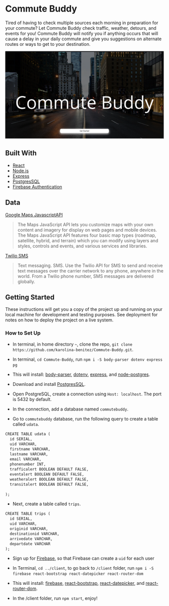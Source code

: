 # Commute Buddy

Tired of having to check multiple sources each morning in preparation for your commute? Let Commute Buddy check traffic, weather, detours, and events for you! Commute Buddy will notify you if anything occurs that will cause a delay in your daily commute and give you suggestions on alternate routes or ways to get to your destination.

<img src="./commuteBuddy.png" alt="Commute Budy Landing Page Screenshot" />

## Built With

* [React](https://reactjs.org/)
* [Node.js](https://nodejs.org/)
* [Express](https://expressjs.com/)
* [PostgresSQL](https://www.postgresql.org/)
* [Firebase Authentication](https://firebase.google.com/docs/auth)


## Data

[Google Maps JavascriptAPI](https://developers.google.com/maps/documentation/javascript/tutorial)

> The Maps JavaScript API lets you customize maps with your own content and imagery for display on web pages and mobile devices. The Maps JavaScript API features four basic map types (roadmap, satellite, hybrid, and terrain) which you can modify using layers and styles, controls and events, and various services and libraries.

[Twilio SMS](https://www.twilio.com/docs/sms)

> Text messaging. SMS. Use the Twilio API for SMS to send and receive text messages over the carrier network to any phone, anywhere in the world. From a Twilio phone number, SMS messages are delivered globally.

## Getting Started

These instructions will get you a copy of the project up and running on your local machine for development and testing purposes. See deployment for notes on how to deploy the project on a live system.

### How to Set Up

- In terminal, in home directory `~`, clone the repo, `git clone https://github.com/karolina-benitez/Commute-Buddy.git`.
- In terminal, `cd Commute-Buddy`, run `npm i -S body-parser dotenv express pg` 
- This will install: [body-parser](https://github.com/expressjs/body-parser), [dotenv](https://www.npmjs.com/package/dotenv), [express](https://expressjs.com/), and [node-postgres](https://www.npmjs.com/package/pg).

- Download and install [PostgresSQL](https://www.postgresql.org/).
- Open PostgreSQL, create a connection using `Host: localhost`. The port is 5432 by default.
- In the connection, add a database named `commutebuddy`.
- Go to `commutebuddy` database, run the following query to create a table called `udata`.

```
CREATE TABLE udata (
  id SERIAL,
  uid VARCHAR, 
  firstname VARCHAR, 
  lastname VARCHAR,
  email VARCHAR,
  phonenumber INT,
  trafficalert BOOLEAN DEFAULT FALSE,
  eventalert BOOLEAN DEFAULT FALSE,
  weatheralert BOOLEAN DEFAULT FALSE,
  transitalert BOOLEAN DEFAULT FALSE,

);
```

- Next, create a table called `trips`.

```
CREATE TABLE trips (
  id SERIAL,
  uid VARCHAR, 
  originid VARCHAR, 
  destinationid VARCHAR, 
  arrivedate VARCHAR,
  departdate VARCHAR
);
```

- Sign up for [Firebase](https://firebase.google.com/docs/auth), so that Firebase can create a `uid` for each user

- In Terminal, `cd ../client`, to go back to `/client` folder, run `npm i -S firebase react-bootstrap react-datepicker react-router-dom` 
- This will install: [firebase](https://firebase.google.com), [react-bootstrap](https://react-bootstrap.github.io/), [react-datepicker](https://www.npmjs.com/package/react-datepicker), and [react-router-dom](https://www.npmjs.com/package/react-router-dom).

- In the /client folder, run `npm start`, enjoy!
